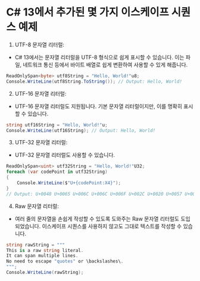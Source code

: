 # C# 13에서 추가된 몇 가지 이스케이프 시퀀스 예제

1. UTF-8 문자열 리터럴:

- C# 13에서는 문자열 리터럴을 UTF-8 형식으로 쉽게 표시할 수 있습니다. 이는 파일, 네트워크 통신 등에서 바이트 배열로 쉽게 변환하여 사용할 수 있게 해줍니다.

```cs
ReadOnlySpan<byte> utf8String = "Hello, World!"u8;
Console.WriteLine(utf8String.ToString()); // Output: Hello, World!
```

2. UTF-16 문자열 리터럴:

- UTF-16 문자열 리터럴도 지원됩니다. 기본 문자열 리터럴이지만, 이를 명확히 표시할 수 있습니다.

```cs
string utf16String = "Hello, World!"u;
Console.WriteLine(utf16String); // Output: Hello, World!
```

3. UTF-32 문자열 리터럴:

- UTF-32 문자열 리터럴도 사용할 수 있습니다.

```cs
ReadOnlySpan<uint> utf32String = "Hello, World!"U32;
foreach (var codePoint in utf32String)
{
    Console.WriteLine($"U+{codePoint:X4}");
}
// Output: U+0048 U+0065 U+006C U+006C U+006F U+002C U+0020 U+0057 U+006F U+0072 U+006C U+0064 U+0021
```

4. Raw 문자열 리터럴:

- 여러 줄의 문자열을 손쉽게 작성할 수 있도록 도와주는 Raw 문자열 리터럴도 도입되었습니다. 이스케이프 시퀀스를 사용하지 않고도 그대로 텍스트를 작성할 수 있습니다.

```cs
string rawString = """
This is a raw string literal.
It can span multiple lines.
No need to escape "quotes" or \backslashes\.
""";
Console.WriteLine(rawString);
```